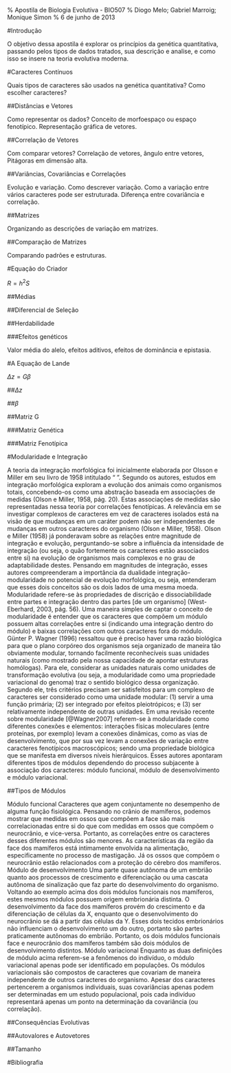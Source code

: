 % Apostila de Biologia Evolutiva - BIO507
% Diogo Melo; Gabriel Marroig; Monique Simon
% 6 de junho de 2013


#Introdução

<!--Isso é um comentário, não vai aparecer no arquivo final-->
<!--Exemplo de figura:-->
<!--![Legenda da figura](./figuras/cranio02.png)-->

<!--Exemplo de referencia:-->
<!--Wagner e Falconer é legal [@Wagner1984; @Falconer1996]-->

O objetivo dessa apostila é explorar os princípios da genética
quantitativa, passando pelos tipos de dados tratados, sua descrição e
analise, e como isso se insere na teoria evolutiva moderna.

#Caracteres Contínuos

Quais tipos de caracteres são usados na genética quantitativa?
Como escolher caracteres?

##Distâncias e Vetores

Como representar os dados?
Conceito de morfoespaço ou espaço fenotípico.
Representação gráfica de vetores.

##Correlação de Vetores

Com comparar vetores?
Correlação de vetores, ângulo entre vetores, Pitágoras em dimensão alta.

##Variâncias, Covariâncias e Correlações

Evolução e variação.
Como descrever variação.
Como a variação entre vários caracteres pode ser estruturada.
Diferença entre covariância e correlação.

##Matrizes

Organizando as descrições de variação em matrizes.

##Comparação de Matrizes

Comparando padrões e estruturas.

#Equação do Criador

$R = h^2S$

##Médias

##Diferencial de Seleção

##Herdabilidade
 
###Efeitos genéticos

Valor média do alelo, efeitos aditivos, efeitos de dominância e epistasia.

#A Equação de Lande

$\Delta z = G\beta$

##$\Delta z$

##$\beta$

##Matriz G

###Matriz Genética

###Matriz Fenotípica

#Modularidade e Integração

A teoria da integração morfológica foi inicialmente elaborada por Olsson e Miller em seu livro de 1958 intitulado “ ”. Segundo os autores, estudos em integração morfológica exploram a evolução dos animais como organismos totais, concebendo-os como uma abstração baseada em associações de medidas (Olson  e Miller, 1958, pág. 20). Estas associações de medidas são representadas nessa teoria por correlações fenotípicas. A relevância em se investigar complexos de caracteres em vez de caracteres isolados está na visão de que mudanças em um caráter podem não ser independentes de mudanças em outros caracteres do organismo (Olson e Miller, 1958). Olson e Miller (1958) já ponderavam sobre as relações entre magnitude de integração e evolução, perguntando-se sobre a influência da intensidade de integração (ou seja, o quão fortemente os caracteres estão associados entre si) na evolução de organismos mais complexos e no grau de adaptabilidade destes. Pensando em magnitudes de integração, esses autores compreenderam a importância da dualidade integração-modularidade no potencial de evolução morfológica, ou seja, entenderam que esses dois conceitos são os dois lados de uma mesma moeda.
Modularidade refere-se às propriedades de discrição e dissociabilidade entre partes e integração dentro das partes [de um organismo] (West-Eberhard, 2003, pág. 56). Uma maneira simples de captar o conceito de modularidade é entender que os caracteres que compõem um módulo possuem altas correlações entre si (indicando uma integração dentro do módulo) e baixas correlações com outros caracteres fora do módulo. Günter P. Wagner (1996) ressaltou que é preciso haver uma razão biológica para que o plano corpóreo dos organismos seja organizado de maneira tão obviamente modular, tornando facilmente reconhecíveis suas unidades naturais (como mostrado pela nossa capacidade de apontar estruturas homólogas). Para ele, considerar as unidades naturais como unidades de transformação evolutiva (ou seja, a modularidade como uma propriedade variacional do genoma) traz o sentido biológico dessa organização. Segundo ele, três critérios precisam ser satisfeitos para um complexo de caracteres ser considerado como uma unidade modular: (1) servir a uma função primária; (2) ser integrado por efeitos pleiotrópicos; e (3) ser relativamente independente de outras unidades.
Em uma revisão recente sobre modularidade [@Wagner2007] referem-se à modularidade como diferentes conexões e elementos: interações físicas moleculares (entre proteínas, por exemplo) levam a conexões dinâmicas, como as vias de desenvolvimento, que por sua vez levam a conexões de variação entre caracteres fenotípicos macroscópicos; sendo uma propriedade biológica que se manifesta em diversos níveis hierárquicos. Esses autores apontaram diferentes tipos de módulos dependendo do processo subjacente à associação dos caracteres: módulo funcional, módulo de desenvolvimento e módulo variacional.

##Tipos de Módulos

Módulo funcional
Caracteres que agem conjuntamente no desempenho de alguma função fisiológica. Pensando no crânio de mamíferos, podemos mostrar que medidas em ossos que compõem a face são mais correlacionadas entre si do que com medidas em ossos que compõem o neurocrânio, e vice-versa. Portanto, as correlações entre os caracteres desses diferentes módulos são menores. As características da região da face dos mamíferos está intimamente envolvida na alimentação, especificamente no processo de mastigação. Já os ossos que compõem o neurocrânio estão relacionados com a proteção do cérebro dos mamíferos. 
Módulo de desenvolvimento
Uma parte quase autônoma de um embrião quanto aos processos de crescimento e diferenciação ou uma cascata autônoma de sinalização que faz parte do desenvolvimento do organismo. Voltando ao exemplo acima dos dois módulos funcionais nos mamíferos, estes mesmos módulos possuem origem embrionária distinta. O desenvolvimento da face dos mamíferos provém do crescimento e da diferenciação de células da X, enquanto que o desenvolvimento do neurocrânio se dá a partir das células da Y. Esses dois tecidos embrionários não influenciam o desenvolvimento um do outro, portanto são partes praticamente autônomas do embrião. Portanto, os dois módulos funcionais face e neurocrânio dos mamíferos também são dois módulos de desenvolvimento distintos.
Módulo variacional
Enquanto as duas definições de módulo acima referem-se a fenômenos do indivíduo, o módulo variacional apenas pode ser identificado em populações. Os módulos variacionais são compostos de caracteres que covariam de maneira independente de outros caracteres do organismo. Apesar dos caracteres pertencerem a organismos individuais, suas covariâncias apenas podem ser determinadas em um estudo populacional, pois cada indivíduo representará apenas um ponto na determinação da covariância (ou correlação). 

##Consequências Evolutivas

##Autovalores e Autovetores

##Tamanho

#Bibliografia
